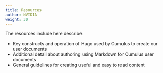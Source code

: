 ```yaml
---
title: Resources
author: NVIDIA
weight: 30
---
```

The resources include here describe:

- Key constructs and operation of Hugo used by Cumulus to create our user documents
- Additional detail about authoring using Markdown for Cumulus user documents
- General guidelines for creating useful and easy to read content
